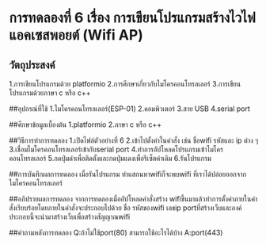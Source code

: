 # การทดลองที่ 6 เรื่อง การเขียนโปรแกรมสร้างไวไฟแอคเซสพอยต์ (Wifi AP)

## วัตถุประสงค์
1.การเขียนโปรแกรมด้วย platformio
2.การศึกษาเกี่ยวกับไมโครคอนโทรลเลอร์
3.การเขียนโปรแกรมด้วยภาษา c หรือ c++

##อุปกรณ์ที่ใช้
1.ไมโครคอนโทรลเลอร์(ESP-01)
2.คอมพิวเตอร์
3.สาย USB
4.serial port

##ศึกษาข้อมูลเบื้องต้น
1.platformio
2.ภาษา c หรือ c++

##วิธีการทำการทดลอง
1.เปิดไฟล์ตัวอย่างที่ 6
2.เข้าไปตั้งค่าในคำสั่ง เช่น ชื่อwifi รหัสและ ip ต่าง ๆ
3.เชื่อมไมโครคอนโทรลเลอร์เข้ากับserial port
4.ทำการอัปโหลดโปรแกรมเข้าไมโครคอนโทรลเลอร์
5.กดปุ่มดำเพื่อติดตั้งและกดปุ่มแดงเพื่อรีเซ็ตค่าเดิม
6.รันโปรแกรม

##การบันทึกผลการทดลอง
เมื่อรันโปรแกรม ทำแสกนหาwifiก็จะพบwifi ที่เราได้ปล่อยออกจากไมโครคอนโทรลเลอร์

##อภิปรายผลการทดลอง
จากการทดลองเมื่ออัปโหลดคำสั่งสร้าง wifiขึ้นมาแล้วทำการตั้งค่าภายในคำสั่งเรียบร้อยโดยภายในคำสั่งจะประกอบไปด้วย ชื่อ รหัสของwifi เลขip portที่สร้างเว็บและองค์ประกอบนี้จะนำมาสร้างเว็บเพื่อสร้างสัญญาณwifi

##คำถามหลังการทดลอง
Q:ถ้าไม่ใช้port(80) สามารถใช้อะไรได้บ้าง
A:port(443)
